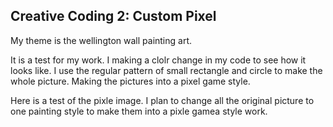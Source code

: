 ## Creative Coding 2: Custom Pixel

My theme is the wellington wall painting art.

It is a test for my work.  I making a clolr change in my code to see how it looks like.
I use the regular pattern of small rectangle and circle to make the whole picture. Making the pictures into a pixel game style.

Here is a test of the pixle image. I plan to change all the original picture to one painting style to make them into a pixle gamea style work.



